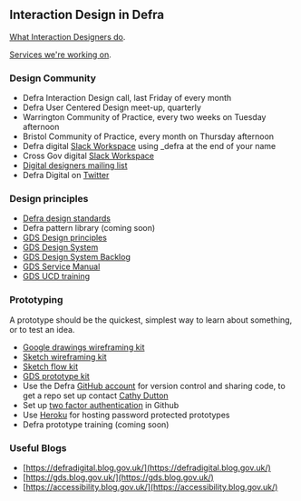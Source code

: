## Interaction Design in Defra

[What Interaction Designers do](/interaction-design.md).

[Services we're working on](/service-teams.md).

### Design Community

*   Defra Interaction Design call, last Friday of every month 
*   Defra User Centered Design meet-up, quarterly 
*   Warrington Community of Practice, every two weeks on Tuesday afternoon 
*   Bristol Community of Practice, every month on Thursday afternoon
*   Defra digital [Slack Workspace](https://defra-digital.slack.com/?redir=%2Fmessages%2Fdesign%2F) using _defra at the end of your name
*   Cross Gov digital [Slack Workspace](ukgovernmentdigital.slack.com) 
*   [Digital designers mailing list](https://groups.google.com/a/digital.cabinet-office.gov.uk/forum/?hl=en-GB#!forum/digital-service-designers) 
*   Defra Digital on [Twitter](https://twitter.com/DefraDigital)

### Design principles

* [Defra design standards](/standards.md)
* Defra pattern library (coming soon)
* [GDS Design principles](https://www.gov.uk/design-principles)
* [GDS Design System](https://design-system.service.gov.uk/) 
* [GDS Design System Backlog](https://design-system.service.gov.uk/community/backlog/) 
* [GDS Service Manual](https://www.gov.uk/service-manual) 
* [GDS UCD training](https://designnotes.blog.gov.uk/events-and-training-in-the-user-centred-design-community/)

### Prototyping

A prototype should be the quickest, simplest way to learn about something, or to test an idea.

*   [Google drawings wireframing kit](https://docs.google.com/drawings/d/1d10Rl4X0_quNgLk8oPlgbXK4sfDU09OvpUsIn8Azsv8/edit)
* [Sketch wireframing kit](https://github.com/abbott567/sketch_wireframing_kit)
* [Sketch flow kit](https://github.com/charlesrt/gov-flow)
* [GDS prototype kit](https://govuk-prototype-kit.herokuapp.com/docs) 
* Use the Defra [GitHub account](https://github.com/defra) for version control and sharing code, to get a repo set up contact [Cathy Dutton](mailto:cathy.dutton@environment-agency.gov.uk)
* Set up [two factor authentication](https://help.github.com/en/articles/configuring-two-factor-authentication) in Github 
* Use [Heroku](https://govuk-prototype-kit.herokuapp.com/docs/publishing-on-heroku) for hosting password protected prototypes
* Defra prototype training (coming soon)

### Useful Blogs

* [https://defradigital.blog.gov.uk/](https://defradigital.blog.gov.uk/)
* [https://gds.blog.gov.uk/](https://gds.blog.gov.uk/)
* [https://accessibility.blog.gov.uk/](https://accessibility.blog.gov.uk/)

